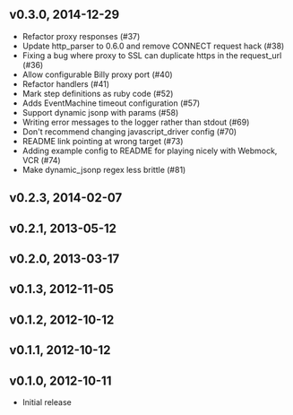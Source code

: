 v0.3.0, 2014-12-29
------------------

  * Refactor proxy responses (#37)
  * Update http_parser to 0.6.0 and remove CONNECT request hack (#38)
  * Fixing a bug where proxy to SSL can duplicate https in the request_url (#36)
  * Allow configurable Billy proxy port (#40)
  * Refactor handlers (#41)
  * Mark step definitions as ruby code (#52)
  * Adds EventMachine timeout configuration (#57)
  * Support dynamic jsonp with params (#58)
  * Writing error messages to the logger rather than stdout (#69)
  * Don't recommend changing javascript_driver config (#70)
  * README link pointing at wrong target (#73)
  * Adding example config to README for playing nicely with Webmock, VCR (#74)
  * Make dynamic_jsonp regex less brittle (#81)

v0.2.3, 2014-02-07
------------------

v0.2.1, 2013-05-12
------------------

v0.2.0, 2013-03-17
------------------

v0.1.3, 2012-11-05
------------------

v0.1.2, 2012-10-12
------------------

v0.1.1, 2012-10-12
------------------

v0.1.0, 2012-10-11
------------------

  * Initial release
